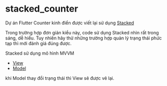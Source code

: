 # stacked_counter

Dự án Flutter Counter kinh điển được viết lại sử dụng [Stacked](https://www.filledstacks.com/post/flutter-and-provider-architecture-using-stacked/)

Trong trường hợp đơn giản kiểu này, code sử dụng Stacked nhìn rất trong sáng, dễ hiểu. Tuy nhiên hãy thử những trường hợp quản lý trạng thái phức tạp thì mới đánh giá đúng được.

Stacked sử dụng mô hình MVVM

- [View](lib/counter_view.dart)
- [Model](lib/counter_view_model.dart)

khi Model thay đổi trạng thái thì View sẽ được vẽ lại.
